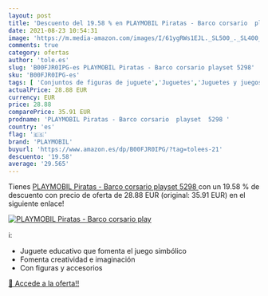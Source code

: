 ```yaml
---
layout: post
title: 'Descuento del 19.58 % en PLAYMOBIL Piratas - Barco corsario  play'
date: 2021-08-23 10:54:31
image: 'https://m.media-amazon.com/images/I/61ygRWs1EJL._SL500_._SL400_.jpg'
comments: true
category: ofertas
author: 'tole.es'
slug: 'B00FJR0IPG-es PLAYMOBIL Piratas - Barco corsario playset 5298'
sku: 'B00FJR0IPG-es'
tags: [ 'Conjuntos de figuras de juguete','Juguetes','Juguetes y juegos','Muñecos y figuras','playmobil', ]
actualPrice: 28.88 EUR
currency: EUR
price: 28.88
comparePrice: 35.91 EUR
prodname: 'PLAYMOBIL Piratas - Barco corsario  playset  5298 '
country: 'es'
flag: '🇪🇸'
brand: 'PLAYMOBIL'
buyurl: 'https://www.amazon.es/dp/B00FJR0IPG/?tag=tolees-21'
descuento: '19.58'
average: '29.565'
---
```


Tienes [PLAYMOBIL Piratas - Barco corsario  playset  5298 ](https://www.amazon.es/dp/B00FJR0IPG/?tag=tolees-21) con un 19.58 % de descuento con precio de oferta de 28.88 EUR (original: 35.91 EUR) en el siguiente enlace!

[![PLAYMOBIL Piratas - Barco corsario  play](https://m.media-amazon.com/images/I/61ygRWs1EJL._SL500_._SL400_.jpg)](https://www.amazon.es/dp/B00FJR0IPG/?tag=tolees-21)

ℹ️:

- Juguete educativo que fomenta el juego simbólico
- Fomenta creatividad e imaginación
- Con figuras y accesorios

[🛒 Accede a la oferta!!](https://www.amazon.es/dp/B00FJR0IPG/?tag=tolees-21)
